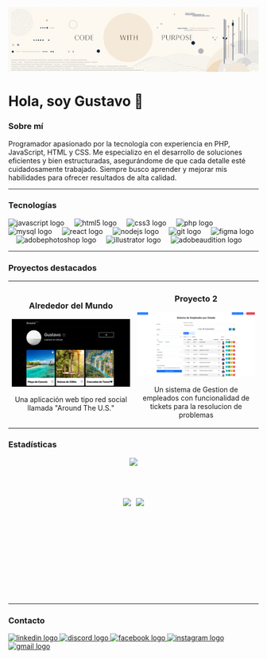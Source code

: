 ![Código con proposito](./Images/Banner2.jpg)
# Hola, soy Gustavo 👋
### Sobre mí

Programador apasionado por la tecnología con experiencia en PHP, JavaScript, HTML y CSS. Me especializo en el desarrollo de soluciones eficientes y bien estructuradas, asegurándome de que cada detalle esté cuidadosamente trabajado. Siempre busco aprender y mejorar mis habilidades para ofrecer resultados de alta calidad.

---

### Tecnologías

<div align="left">
  <img src="https://cdn.jsdelivr.net/gh/devicons/devicon/icons/javascript/javascript-original.svg" height="40" alt="javascript logo"  />
  <img width="12" />
  <img src="https://cdn.jsdelivr.net/gh/devicons/devicon/icons/html5/html5-original.svg" height="40" alt="html5 logo"  />
  <img width="12" />
  <img src="https://cdn.jsdelivr.net/gh/devicons/devicon/icons/css3/css3-original.svg" height="40" alt="css3 logo"  />
  <img width="12" />
  <img src="https://cdn.jsdelivr.net/gh/devicons/devicon/icons/php/php-original.svg" height="40" alt="php logo"  />
  <img width="12" />
  <img src="https://cdn.jsdelivr.net/gh/devicons/devicon/icons/mysql/mysql-original.svg" height="40" alt="mysql logo"  />
  <img width="12" />
  <img src="https://cdn.jsdelivr.net/gh/devicons/devicon/icons/react/react-original.svg" height="40" alt="react logo"  />
  <img width="12" />
  <img src="https://cdn.jsdelivr.net/gh/devicons/devicon/icons/nodejs/nodejs-original.svg" height="40" alt="nodejs logo"  />
  <img width="12" />
  <img src="https://cdn.jsdelivr.net/gh/devicons/devicon/icons/git/git-original.svg" height="40" alt="git logo"  />
  <img width="12" />
  <img src="https://cdn.jsdelivr.net/gh/devicons/devicon/icons/figma/figma-original.svg" height="40" alt="figma logo"  />
  <img width="12" />
  <img src="https://skillicons.dev/icons?i=ps" height="40" alt="adobephotoshop logo"  />
  <img width="12" />
  <img src="https://cdn.jsdelivr.net/gh/devicons/devicon/icons/illustrator/illustrator-plain.svg" height="40" alt="illustrator logo"  />
  <img width="12" />
  <img src="https://skillicons.dev/icons?i=au" height="40" alt="adobeaudition logo"  />
</div>

---

### Proyectos destacados

<table>
  <tr>
    <td width="50%">
      <h3 align="center">Alrededor del Mundo</h3>
      <p align="center">
        <a href="https://gustavo-corpus.github.io/web_project_around/src/index.html1" target="_blank">
          <img src="./Images/Around the US.png" alt="Proyecto 1"/>
        </a>
        <p align="center">
          Una aplicación web tipo red social llamada "Around The U.S."
        </p>
      </p>
    </td>
    <td width="50%">
      <h3 align="center">Proyecto 2</h3>
      <p align="center">
        <a href="https://github.com/Gustavo-Corpus/SS-Laravel" target="_blank">
          <img src="./Images/Sistema-Gestion-Empleados.png" alt="Proyecto 2"/>
        </a>
        <p align="center">
          Un sistema de Gestion de empleados con funcionalidad de tickets para la resolucion de problemas
        </p>
      </p>
    </td>
  </tr>
</table>


### Estadísticas
<div align="center">
  <!-- GitHub Stats en español -->
  <img height="210em" src="https://github-readme-stats.vercel.app/api?username=Gustavo-Corpus&show_icons=true&bg_color=f5f2ed&border_color=d6d0c4&text_color=5d5c61&icon_color=7a7770&title_color=5d5c61&hide_border=false&locale=es" />

  <br></br>
  
  <div style="display: flex; justify-content: center; gap: 10px;">
  <!-- Top Languages en español -->
  <img height="150em" src="https://github-readme-stats.vercel.app/api/top-langs/?username=Gustavo-Corpus&layout=compact&bg_color=f5f2ed&border_color=d6d0c4&text_color=5d5c61&title_color=5d5c61&hide_border=false&locale=es" />
  
  <!-- GitHub Streak Stats en español -->
  <img height="150em" src="https://nirzak-streak-stats.vercel.app/?user=Gustavo-Corpus&background=f5f2ed&border=d6d0c4&stroke=d6d0c4&ring=7a7770&fire=7a7770&currStreakNum=5d5c61&sideNums=5d5c61&currStreakLabel=5d5c61&sideLabels=5d5c61&dates=5d5c61&locale=es" />
  </div>
</div>



<br></br>

---

### Contacto
<div align="left">
  <a href="https://www.linkedin.com/in/gustavo-corpus-603480297/" target="_blank">
    <img src="https://raw.githubusercontent.com/maurodesouza/profile-readme-generator/master/src/assets/icons/social/linkedin/default.svg" width="52" height="40" alt="linkedin logo"  />
  </a>
  <a href= "discord://-/users/771566944398213161">
    <img src="https://raw.githubusercontent.com/maurodesouza/profile-readme-generator/master/src/assets/icons/social/discord/default.svg" width="52" height="40" alt="discord logo"  />
  </a>
  <a href= "https://www.facebook.com/profile.php?id=100006095179180">
  <img src="https://raw.githubusercontent.com/maurodesouza/profile-readme-generator/master/src/assets/icons/social/facebook/default.svg" width="52" height="40" alt="facebook logo"  />
  </a>
  <a href="https://instagram.com/gustavo_ducorps">
  <img src="https://raw.githubusercontent.com/maurodesouza/profile-readme-generator/master/src/assets/icons/social/instagram/default.svg" width="52" height="40" alt="instagram logo"  />
  </a>
  <a href="mailto:guscorpus40@gmail.com">
  <img src="https://raw.githubusercontent.com/maurodesouza/profile-readme-generator/master/src/assets/icons/social/gmail/default.svg" width="52" height="40" alt="gmail logo"  />
  </a>
</div>